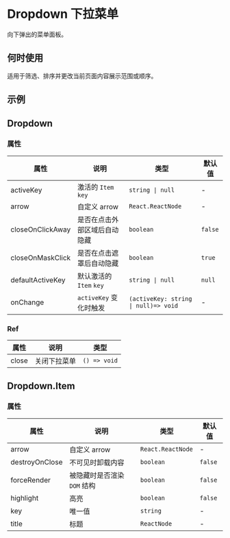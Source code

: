 # Dropdown 下拉菜单 

向下弹出的菜单面板。

## 何时使用

适用于筛选、排序并更改当前页面内容展示范围或顺序。

## 示例

<code src="./demos/demo1.tsx"></code>
<code src="./demos/demo2.tsx"></code>
<code src="./demos/demo3.tsx"></code>

## Dropdown

### 属性

| 属性             | 说明                         | 类型                                 | 默认值  |
| ---------------- | ---------------------------- | ------------------------------------ | ------- |
| activeKey        | 激活的 `Item` `key`          | `string \| null`                     | -       |
| arrow            | 自定义 arrow                 | `React.ReactNode`                    | -       |
| closeOnClickAway | 是否在点击外部区域后自动隐藏 | `boolean`                            | `false` |
| closeOnMaskClick | 是否在点击遮罩后自动隐藏     | `boolean`                            | `true`  |
| defaultActiveKey | 默认激活的 `Item` `key`      | `string \| null`                     | `null`  |
| onChange         | `activeKey` 变化时触发       | `(activeKey: string \| null)=> void` | -       |

### Ref

| 属性  | 说明         | 类型         |
| ----- | ------------ | ------------ |
| close | 关闭下拉菜单 | `() => void` |

## Dropdown.Item

### 属性

| 属性           | 说明                        | 类型              | 默认值  |
| -------------- | --------------------------- | ----------------- | ------- |
| arrow          | 自定义 arrow                | `React.ReactNode` | -       |
| destroyOnClose | 不可见时卸载内容            | `boolean`         | `false` |
| forceRender    | 被隐藏时是否渲染 `DOM` 结构 | `boolean`         | `false` |
| highlight      | 高亮                        | `boolean`         | `false` |
| key            | 唯一值                      | `string`          | -       |
| title          | 标题                        | `ReactNode`       | -       |

